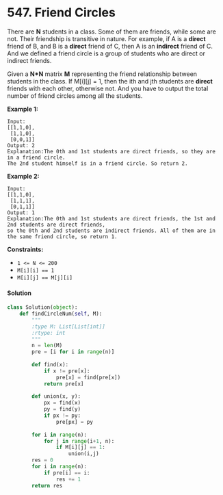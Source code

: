 # 547. Friend Circles

There are **N** students in a class. Some of them are friends, while some are not. Their friendship is transitive in nature. For example, if A is a **direct** friend of B, and B is a **direct** friend of C, then A is an **indirect** friend of C. And we defined a friend circle is a group of students who are direct or indirect friends.

Given a **N\*N** matrix **M** representing the friend relationship between students in the class. If M[i][j] = 1, then the ith and jth students are **direct** friends with each other, otherwise not. And you have to output the total number of friend circles among all the students.

**Example 1:**

```
Input: 
[[1,1,0],
 [1,1,0],
 [0,0,1]]
Output: 2
Explanation:The 0th and 1st students are direct friends, so they are in a friend circle. 
The 2nd student himself is in a friend circle. So return 2.
```

 

**Example 2:**

```
Input: 
[[1,1,0],
 [1,1,1],
 [0,1,1]]
Output: 1
Explanation:The 0th and 1st students are direct friends, the 1st and 2nd students are direct friends, 
so the 0th and 2nd students are indirect friends. All of them are in the same friend circle, so return 1.
```

 

**Constraints:**

- `1 <= N <= 200`
- `M[i][i] == 1`
- `M[i][j] == M[j][i]`

#### Solution

```python
class Solution(object):
    def findCircleNum(self, M):
        """
        :type M: List[List[int]]
        :rtype: int
        """
        n = len(M)
        pre = [i for i in range(n)]
        
        def find(x):
            if x != pre[x]:
                pre[x] = find(pre[x])
            return pre[x]
        
        def union(x, y):
            px = find(x)
            py = find(y)
            if px != py:
                pre[px] = py
        
        for i in range(n):
            for j in range(i+1, n):
                if M[i][j] == 1:
                    union(i,j)
        res = 0
        for i in range(n):
            if pre[i] == i:
                res += 1
        return res
```

